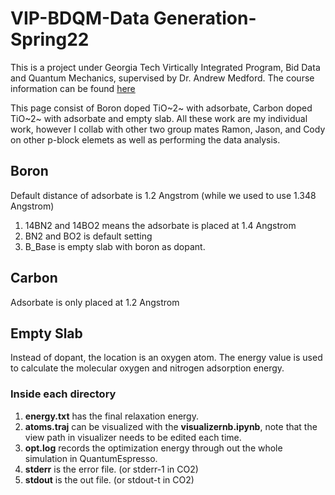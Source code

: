 # VIP-BDQM-Data Generation-Spring22

This is a project under Georgia Tech Virtically Integrated Program, Bid Data and Quantum Mechanics, supervised by Dr. Andrew Medford. The course information can be found [here](https://github.com/medford-group/bdqm-vip/blob/master/project_descriptions/data_generation-pblock_dopants.md)

This page consist of Boron doped TiO~2~ with adsorbate, Carbon doped TiO~2~ with adsorbate and empty slab. All these work are my individual work, however I collab with other two group mates Ramon, Jason, and Cody on other p-block elemets as well as performing the data analysis. 

## Boron
Default distance of adsorbate is 1.2 Angstrom (while we used to use 1.348 Angstrom)

1. 14BN2 and 14BO2 means the adsorbate is placed at 1.4 Angstrom
2. BN2 and BO2 is default setting
3. B_Base is empty slab with boron as dopant. 

## Carbon 
Adsorbate is only placed at 1.2 Angstrom

## Empty Slab
Instead of dopant, the location is an oxygen atom. The energy value is used to calculate the molecular oxygen and nitrogen adsorption energy. 

### Inside each directory 
1. **energy.txt** has the final relaxation energy.
2. **atoms.traj** can be visualized with the **visualizernb.ipynb**, note that the view path in visualizer needs to be edited each time. 
3. **opt.log** records the optimization energy through out the whole simulation in QuantumEspresso.
4. **stderr** is the error file. (or stderr-1 in CO2)
5. **stdout** is the out file. (or stdout-t in CO2)
